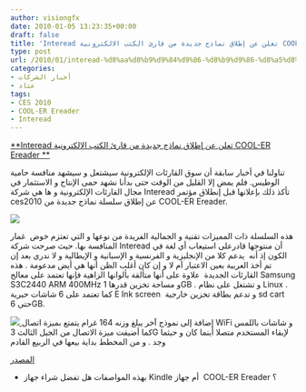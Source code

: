 ```yaml
---
author: visiongfx
date: 2010-01-05 13:23:35+00:00
draft: false
title: 'Interead تعلن عن إطلاق نماذج جديدة من قارئ الكتب الالكترونية COOL-ER Ereader '
type: post
url: /2010/01/interead-%d8%aa%d8%b9%d9%84%d9%86-%d8%b9%d9%86-%d8%a5%d8%b7%d9%84%d8%a7%d9%82-%d9%86%d9%85%d8%a7%d8%b0%d8%ac-%d8%ac%d8%af%d9%8a%d8%af%d8%a9-%d9%85%d9%86-%d9%82%d8%a7%d8%b1%d8%a6-%d8%a7%d9%84%d9%83/
categories:
- أخبار الشركات
- عتاد
tags:
- CES 2010
- COOL-ER Ereader
- Interead
---
```


[**Interead تعلن عن إطلاق نماذج جديدة من قارئ الكتب الالكترونية COOL-ER Ereader **](http://www.it-scoop.com/2010/01/interead-%d8%aa%d8%b9%d9%84%d9%86-%d8%b9%d9%86-%d8%a5%d8%b7%d9%84%d8%a7%d9%82-%d9%86%d9%85%d8%a7%d8%b0%d8%ac-%d8%ac%d8%af%d9%8a%d8%af%d8%a9-%d9%85%d9%86-%d9%82%d8%a7%d8%b1%d8%a6-%d8%a7%d9%84%d9%83/)


تناولنا في أخبار سابقة أن سوق القارئات الإلكترونية سيشتعل و سيشهد منافسة حامية الوطيس. فلم يمض إلا القليل من الوقت حتى بدأنا نشهد حمى الإنتاج و الاستثمار في مجال القارئات الإلكترونية و ها هي شركة  Interead  تأكذ ذلك بإعلانها قبل إنطلاق مؤتمر ces2010 عن إطلاق سلسلة  نماذج جديدة من  COOL-ER Ereader.


[![](http://www.it-scoop.com/wp-content/uploads/2010/01/cooler-e-reader-side-300x160.jpg)
](http://www.it-scoop.com/2010/01/interead-%d8%aa%d8%b9%d9%84%d9%86-%d8%b9%d9%86-%d8%a5%d8%b7%d9%84%d8%a7%d9%82-%d9%86%d9%85%d8%a7%d8%b0%d8%ac-%d8%ac%d8%af%d9%8a%d8%af%d8%a9-%d9%85%d9%86-%d9%82%d8%a7%d8%b1%d8%a6-%d8%a7%d9%84%d9%83/)


هذه السلسلة ذات المميزات تقنية و الجمالية الفريدة من نوعها و التي تعتزم خوض  غمار المنافسة بها. حيث صرحت شركة Interead أن منتوجها قادرعلى استيعاب أي لغة في الكون إذ أنه  يدعم كلا من الإنجليزية و الفرنسية و الإسبانية و الإيطالية و لا ندري بعد إن تم أخذ العربية بعين الاعتبار أم لا و إن كان أغلب الظن أنها هي أيض مدعومة .
هذه القارئات الجديدة  علاوة على أنها متألقة بألوانها الزاهية فإنها تعتمد على معالج Samsung S3C2440 ARM 400MHz  و مساحة تخزين قدرها 1GB . و تشتغل على نظام  Linux  . كما تعتمد على 6 شاشات حبرية E Ink screen  و تدعم بطاقة تخزين خارجية sd cart حتى 6GB.

[![](http://www.it-scoop.com/wp-content/uploads/2010/01/cool-er-ereader.jpg)
](http://www.it-scoop.com/2010/01/interead-%d8%aa%d8%b9%d9%84%d9%86-%d8%b9%d9%86-%d8%a5%d8%b7%d9%84%d8%a7%d9%82-%d9%86%d9%85%d8%a7%d8%b0%d8%ac-%d8%ac%d8%af%d9%8a%d8%af%d8%a9-%d9%85%d9%86-%d9%82%d8%a7%d8%b1%d8%a6-%d8%a7%d9%84%d9%83/)
إضافة إلى نموذج آخر يبلغ وزنه 164 غرام يتمتع بميزة اتصال WiFi و شاشات باللمس كما أضيفت ميزة الاتصال من الجيل الثالث 3G لإبقاء المستخدم متصلا أينما كان و حيثما وجد . و من المخطط بداية بيعها في الربيع القادم

[المصدر](http://www.prnewswire.com/news-releases/interead-announces-new-cool-er-ereader-models-80617737.html)

- بهذه المواصفات هل تفضل شراء جهاز Kindle أم جهاز  COOL-ER Ereader ؟
